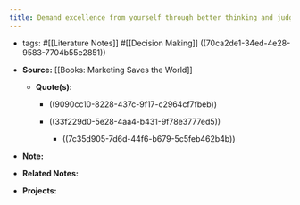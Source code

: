 ```yaml
---
title: Demand excellence from yourself through better thinking and judgment
---
```


- tags: #[[Literature Notes]] #[[Decision Making]] ((70ca2de1-34ed-4e28-9583-7704b55e2851))

- **Source:** [[Books: Marketing Saves the World]]
	 - **Quote(s):**
		 - ((9090cc10-8228-437c-9f17-c2964cf7fbeb))

		 - ((33f229d0-5e28-4aa4-b431-9f78e3777ed5))
			 - ((7c35d905-7d6d-44f6-b679-5c5feb462b4b))

- **Note:**

- **Related Notes:**

- **Projects:**
